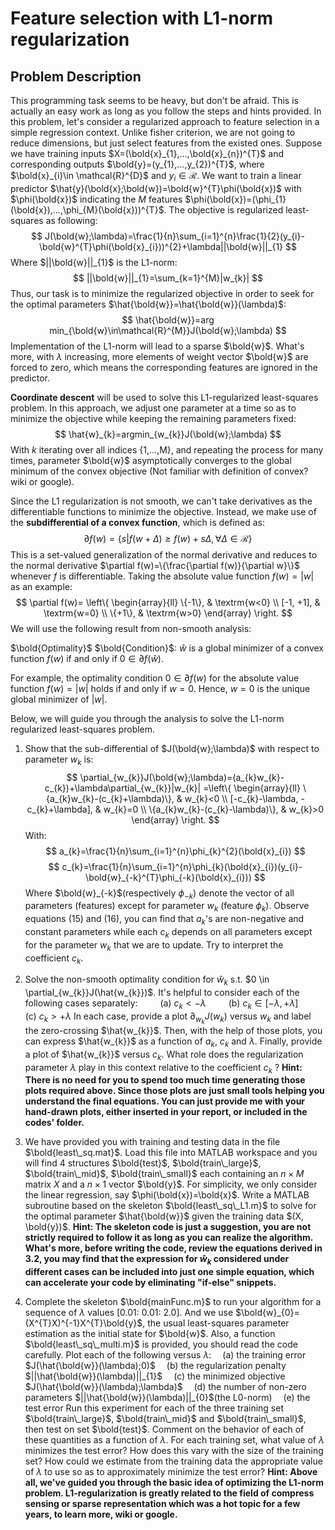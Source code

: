 # Feature selection with L1-norm regularization
## Problem Description
This programming task seems to be heavy, but don't be afraid. This is actually an easy work as long as you follow the steps and hints provided. In this problem, let's consider a regularized approach to feature selection in a simple regression context. Unlike fisher criterion, we are not going to reduce dimensions, but just select features from the existed ones. Suppose we have training inputs $X=(\bold{x}_{1},...,\bold{x}_{n})^{T}$ and corresponding outputs $\bold{y}=(y_{1},...,y_{2})^{T}$, where $\bold{x}_{i}\in \mathcal{R}^{D}$ and $y_{i}\in \mathcal{R}$. We want to train a linear predictor $\hat{y}(\bold{x};\bold{w})=\bold{w}^{T}\phi(\bold{x})$ with $\phi(\bold{x})$ indicating the $M$ features $\phi(\bold{x})=(\phi_{1}(\bold{x}),...,\phi_{M}(\bold{x}))^{T}$. The objective is regularized least-squares as following:
$$
J(\bold{w};\lambda)=\frac{1}{n}\sum_{i=1}^{n}\frac{1}{2}(y_{i}-\bold{w}^{T}\phi(\bold{x}_{i}))^{2}+\lambda||\bold{w}||_{1}
$$
Where $||\bold{w}||_{1}$ is the L1-norm:
$$
||\bold{w}||_{1}=\sum_{k=1}^{M}|w_{k}|
$$
Thus, our task is to minimize the regularized objective in order to seek for the optimal parameters $\hat{\bold{w}}=\hat{\bold{w}}(\lambda)$:
$$
\hat{\bold{w}}=arg min_{\bold{w}\in\mathcal{R}^{M}}J(\bold{w};\lambda)
$$
Implementation of the L1-norm will lead to a sparse $\bold{w}$. What's more, with $\lambda$ increasing, more elements of weight vector $\bold{w}$ are forced to zero, which means the corresponding features are ignored in the predictor.

**Coordinate descent** will be used to solve this L1-regularized least-squares problem. In this approach, we adjust one parameter at a time so as to minimize the objective while keeping the remaining parameters fixed:
$$
\hat{w}_{k}=argmin_{w_{k}}J(\bold{w};\lambda)
$$
With $k$ iterating over all indices \{1,...,M\}, and repeating the process for many times, parameter $\bold{w}$ asymptotically converges to the global minimum of the convex objective (Not familiar with definition of convex? wiki or google).

Since the L1 regularization is not smooth, we can't take derivatives as the differentiable functions to minimize the objective. Instead, we make use of the **subdifferential of a convex function**, which is defined as:
$$
\partial f(w)=\{s|f(w+\Delta)\geq f(w)+s\Delta, \forall \Delta\in\mathcal{R}\}
$$
This is a set-valued generalization of the normal derivative and reduces to the normal derivative $\partial f(w)=\{\frac{\partial f(w)}{\partial w}\}$ whenever $f$ is differentiable. Taking the absolute value function $f(w)=|w|$ as an example:
$$
\partial f(w)= \left\{ \begin{array}{ll}
\{-1\}, & \textrm{w<0} \\
[-1, +1], & \textrm{w=0} \\
\{+1\}, & \textrm{w>0}
\end{array} \right.
$$
We will use the following result from non-smooth analysis:

$\bold{Optimality}$ $\bold{Condition}$: $\hat{w}$ is a global minimizer of a convex function $f(w)$ if and only if $0\in \partial f(\hat{w})$.

For example, the optimality condition $0 \in \partial f(w)$ for the absolute value function $f(w)=|w|$ holds if and only if $w=0$. Hence, $w=0$ is the unique global minimizer of $|w|$.

Below, we will guide you through the analysis to solve the L1-norm regularized least-squares problem.

1. Show that the sub-differential of $J(\bold{w};\lambda)$ with respect to parameter $w_{k}$ is:
$$
\partial_{w_{k}}J(\bold{w};\lambda)=(a_{k}w_{k}-c_{k})+\lambda\partial_{w_{k}}|w_{k}| =\left\{ \begin{array}{ll}
\{a_{k}w_{k}-(c_{k}+\lambda)\}, & w_{k}<0 \\
[-c_{k}-\lambda, -c_{k}+\lambda], & w_{k}=0 \\
\{a_{k}w_{k}-(c_{k}-\lambda)\}, & w_{k}>0
\end{array} \right.
$$
With:
$$
a_{k}=\frac{1}{n}\sum_{i=1}^{n}\phi_{k}^{2}(\bold{x}_{i})
$$
$$
c_{k}=\frac{1}{n}\sum_{i=1}^{n}\phi_{k}(\bold{x}_{i})(y_{i}-\bold{w}_{-k}^{T}\phi_{-k}(\bold{x}_{i}))
$$
Where $\bold{w}_{-k}$(respectively $\phi_{-k}$) denote the vector of all parameters (features) except for parameter $w_{k}$ (feature $\phi_{k}$). Observe equations (15) and (16), you can find that $a_{k}$'s are non-negative and constant parameters while each $c_{k}$ depends on all parameters except for the parameter $w_{k}$ that we are to update. Try to interpret the coefficient $c_{k}$.

2. Solve the non-smooth optimality condition for $\hat{w}_{k}$ s.t. $0 \in \partial_{w_{k}}J(\hat{w_{k}})$. It's helpful to consider each of the following cases separately: 
&emsp;&emsp; (a) $c_{k}<-\lambda$
&emsp;&emsp; (b) $c_{k}\in [-\lambda, +\lambda]$
&emsp;&emsp; (c) $c_{k}>+\lambda$
In each case, provide a plot $\partial_{w_{k}}J(w_{k})$ versus $w_{k}$ and label the zero-crossing $\hat{w_{k}}$. Then, with the help of those plots, you can express $\hat{w_{k}}$ as a function of $a_{k}$, $c_{k}$ and $\lambda$. Finally, provide a plot of $\hat{w_{k}}$ versus $c_{k}$. What role does the regularization parameter $\lambda$ play in this context relative to the coefficient $c_{k}$ ?
**Hint: There is no need for you to spend too much time generating those plots required above. Since those plots are just small tools helping you understand the final equations. You can just provide me with your hand-drawn plots, either inserted in your report, or included in the codes' folder.**

3. We have provided you with training and testing data in the file $\bold{least\_sq.mat}$. Load this file into MATLAB workspace and you will find 4 structures $\bold{test}$, $\bold{train\_large}$, $\bold{train\_mid}$, $\bold{train\_small}$ each containing an $n\times M$ matrix $X$ and a $n\times 1$ vector $\bold{y}$.
For simplicity, we only consider the linear regression, say $\phi(\bold{x})=\bold{x}$. Write a MATLAB subroutine based on the skeleton $\bold{least\_sq\_L1.m}$ to solve for the optimal parameter $\hat{\bold{w}}$ given the training data $(X, \bold{y})$.
**Hint: The skeleton code is just a suggestion, you are not strictly required to follow it as long as you can realize the algorithm.**
**What's more, before writing the code, review the equations derived in 3.2, you may find that the expression for $\hat{w}_{k}$ considered under different cases can be included into just one simple equation, which can accelerate your code by eliminating "if-else" snippets.**

4. Complete the skeleton $\bold{mainFunc.m}$ to run your algorithm for a sequence of $\lambda$ values [0.01: 0.01: 2.0]. And we use $\bold{w}_{0}=(X^{T}X)^{-1}X^{T}\bold{y}$, the usual least-squares parameter estimation as the initial state for $\bold{w}$. Also, a function $\bold{least\_sq\_multi.m}$ is provided, you should read the code carefully.
Plot each of the following versus $\lambda$:
&emsp;(a) the training error $J(\hat{\bold{w}}(\lambda);0)$
&emsp;(b) the regularization penalty $||\hat{\bold{w}}(\lambda)||_{1}$
&emsp;(c) the minimized objective $J(\hat{\bold{w}}(\lambda);\lambda)$
&emsp;(d) the number of non-zero parameters $||\hat{\bold{w}}(\lambda)||_{0}$(the L0-norm)
&emsp;(e) the test error
Run this experiment for each of the three training set $\bold{train\_large}$, $\bold{train\_mid}$ and $\bold{train\_small}$, then test on set $\bold{test}$. Comment on the behavior of each of these quantities as a function of $\lambda$. For each training set, what value of $\lambda$ minimizes the test error? How does this vary with the size of the training set? How could we estimate from the training data the appropriate value of $\lambda$ to use so as to approximately minimize the test error?
**Hint: Above all, we've guided you through the basic idea of optimizing the L1-norm problem. L1-regularization is greatly related to the field of compress sensing or sparse representation which was a hot topic for a few years, to learn more, wiki or google.**